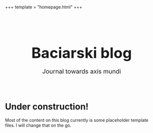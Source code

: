 +++
template = "homepage.html"
+++

<style>
.homepage-hero {
    text-align: center;
    padding: 2rem 0;
}

.homepage-hero-title {
    font-size: 3rem;
    margin-bottom: 1rem;
}

.homepage-hero-subtitle {
    font-size: 1.25rem;
    margin-bottom: 1rem;

</style>

<div class="homepage-hero">
    <h1 class="homepage-hero-title">Baciarski blog</h1>
    <p class="homepage-hero-subtitle">Journal towards axis mundi</p>
</div>

# Under construction!
Most of the content on this blog currently is some placeholder template files. I will change that on the go.
